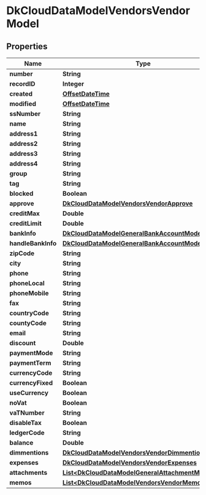 
# DkCloudDataModelVendorsVendorModel

## Properties
Name | Type | Description | Notes
------------ | ------------- | ------------- | -------------
**number** | **String** |  |  [optional]
**recordID** | **Integer** |  |  [optional]
**created** | [**OffsetDateTime**](OffsetDateTime.md) |  |  [optional]
**modified** | [**OffsetDateTime**](OffsetDateTime.md) |  |  [optional]
**ssNumber** | **String** |  |  [optional]
**name** | **String** |  |  [optional]
**address1** | **String** |  |  [optional]
**address2** | **String** |  |  [optional]
**address3** | **String** |  |  [optional]
**address4** | **String** |  |  [optional]
**group** | **String** |  |  [optional]
**tag** | **String** |  |  [optional]
**blocked** | **Boolean** |  |  [optional]
**approve** | [**DkCloudDataModelVendorsVendorApprove**](DkCloudDataModelVendorsVendorApprove.md) |  |  [optional]
**creditMax** | **Double** |  |  [optional]
**creditLimit** | **Double** |  |  [optional]
**bankInfo** | [**DkCloudDataModelGeneralBankAccountModel**](DkCloudDataModelGeneralBankAccountModel.md) |  |  [optional]
**handleBankInfo** | [**DkCloudDataModelGeneralBankAccountModel**](DkCloudDataModelGeneralBankAccountModel.md) |  |  [optional]
**zipCode** | **String** |  |  [optional]
**city** | **String** |  |  [optional]
**phone** | **String** |  |  [optional]
**phoneLocal** | **String** |  |  [optional]
**phoneMobile** | **String** |  |  [optional]
**fax** | **String** |  |  [optional]
**countryCode** | **String** |  |  [optional]
**countyCode** | **String** |  |  [optional]
**email** | **String** |  |  [optional]
**discount** | **Double** |  |  [optional]
**paymentMode** | **String** |  |  [optional]
**paymentTerm** | **String** |  |  [optional]
**currencyCode** | **String** |  |  [optional]
**currencyFixed** | **Boolean** |  |  [optional]
**useCurrency** | **Boolean** |  |  [optional]
**noVat** | **Boolean** |  |  [optional]
**vaTNumber** | **String** |  |  [optional]
**disableTax** | **Boolean** |  |  [optional]
**ledgerCode** | **String** |  |  [optional]
**balance** | **Double** |  |  [optional]
**dimmentions** | [**DkCloudDataModelVendorsVendorDimmentions**](DkCloudDataModelVendorsVendorDimmentions.md) |  |  [optional]
**expenses** | [**DkCloudDataModelVendorsVendorExpenses**](DkCloudDataModelVendorsVendorExpenses.md) |  |  [optional]
**attachments** | [**List&lt;DkCloudDataModelGeneralAttachmentModel&gt;**](DkCloudDataModelGeneralAttachmentModel.md) |  |  [optional]
**memos** | [**List&lt;DkCloudDataModelVendorsVendorMemoModel&gt;**](DkCloudDataModelVendorsVendorMemoModel.md) |  |  [optional]



